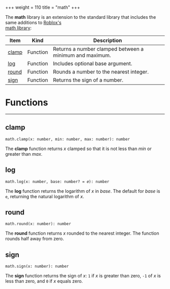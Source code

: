 +++
weight = 110
title = "math"
+++

The **math** library is an extension to the standard library that includes
the same additions to [Roblox's\
math library](https://developer.roblox.com/en-us/api-reference/lua-docs/math):

| Item | Kind | Description |
| --- | --- | --- |
| [clamp](#clamp) | Function | Returns a number clamped between a minimum and maximum. |
| [log](#log) | Function | Includes optional base argument. |
| [round](#round) | Function | Rounds a number to the nearest integer. |
| [sign](#sign) | Function | Returns the sign of a number. |

# Functions

----

## clamp

 `math.clamp(x: number, min: number, max: number): number`

The **clamp** function returns *x* clamped so that it is not less
than *min* or greater than *max*.

## log

 `math.log(x: number, base: number? = 𝑒): number`

The **log** function returns the logarithm of *x* in *base*. The
default for *base* is `e`, returning the natural logarithm of
*x*.

## round

 `math.round(x: number): number`

The **round** function returns *x* rounded to the nearest integer.
The function rounds half away from zero.

## sign

 `math.sign(x: number): number`

The **sign** function returns the sign of *x*: `1` if
*x* is greater than zero, `-1` of *x* is less than zero,
and `0` if *x* equals zero.